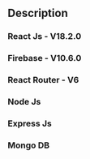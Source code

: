 ## Description

### React Js - V18.2.0
### Firebase - V10.6.0
### React Router - V6
### Node Js
### Express Js
### Mongo DB